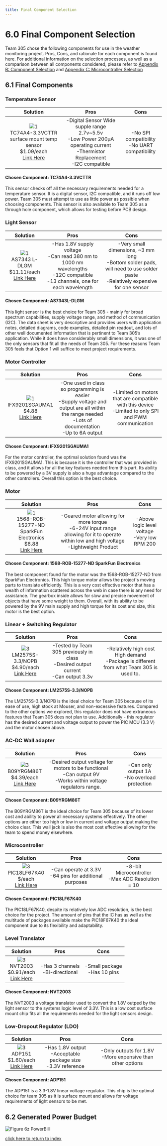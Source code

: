 ```yaml
---
title: Final Component Selection
---
```


# 6.0 Final Component Selection
Team 305 chose the following components for use in the weather monitoring project. Pros, Cons, and rationale for each component is found here. For additional information on the selection processes, as well as a comparison between all components considered, please refer to [Appendix B: Component Selection](/AppendixB) and [Appendix C: Microcontroller Selection](/AppendixC)
## 6.1 Final Components

### Temperature Sensor
 
|                                         Solution                                        |                                                                          Pros                                                                          |                                                Cons                                                |
|:---------------------------------------------------------------------------------------:|:------------------------------------------------------------------------------------------------------------------------------------------------------:|:--------------------------------------------------------------------------------------------------:|
| ![1](/photos/Figure6a.png) <br>TC74A4-3.3VCTTR surface mount temp sensor <br>$1.09/each  <br>[Link Here](https://www.digikey.com/en/products/detail/microchip-technology/TC74A4-3-3VCTTR/443268) |           -Digital Sensor Wide supple range 2.7v~5.5v <br>-Low Power 200µA operating current <br>-Thermistor Replacement <br>-I2C compatible           |                          -No SPI compatibility <br>-No UART compatibility                          |

#### Chosen Component: TC74A4-3.3VCTTR
This sensor checks off all the necessary requirements needed for a temperature sensor. It is a digital sensor, I2C compatible, and it runs off low power. Team 305 must attempt to use as little power as possible when choosing components. This sensor is also available to Team 305 as a through hole component, which allows for testing before PCB design.

### Light Sensor

|                           Solution                           |                                                                                     Pros                                                                                    |                                                                                                                          Cons                                                                                                                          |
|:------------------------------------------------------------:|:---------------------------------------------------------------------------------------------------------------------------------------------------------------------------:|:------------------------------------------------------------------------------------------------------------------------------------------------------------------------------------------------------------------------------------------------------:|
| ![1](/photos/Figure6d.png) <br>AS7343 L-DLGM <br>$11.11/each <br>[Link Here](https://www.digikey.com/en/products/detail/ams-osram/AS7343L-DLGM/16724750)  | -Has 1.8V supply voltage <br>-Can read 380 nm to 1000 nm wavelengths <br>-12C compatible  <br>-13 channels, one for each wavelength                                         | -Very small dimensions, ~3 mm long<br>-Bottom solder pads, will need to use solder paste<br>-Relatively expensive for one sensor                                                                                                                       |

#### Chosen Component: AS7343L-DLGM
This light sensor is the best choice for Team 305 - mainly for broad spectrum capabilities, supply voltage range, and method of communication (I2C). The data sheet is very descriptive and provides users with application notes, detailed diagrams, code examples, detailed pin readout, and lots of other well documented information that is pertinent to Team 305’s application. While it does have considerably small dimensions, it was one of the only sensors that fit all the needs of Team 305. For these reasons Team 305 feels that Option 1 will suffice to meet project requirements. 

### Motor Controller 

|                        Solution                        |                                                                            Pros                                                                            |                                                  Cons                                                  |
|:------------------------------------------------------:|:----------------------------------------------------------------------------------------------------------------------------------------------------------:|:------------------------------------------------------------------------------------------------------:|
| ![1](/photos/Figure6g.png) <br>IFX9201SGAUMA1 <br>$4.88 <br>[Link Here](https://www.digikey.com/en/products/detail/infineon-technologies/IFX9201SGAUMA1/5415542) | -One used in class so programming is easier <br>-Supply voltage and output are all within the range needed <br>-Lots of documentation <br>-Up to 6A output | -Limited on motors that are compatible with this device <br>-Limited to only SPI and PWM communication |

#### Chosen Component: IFX9201SGAUMA1
For the motor controller, the optimal solution found was the IFX9201SGAUMA1. This is because it is the controller that was provided in class, and it allows for all the key features needed from this part. Its ability to be powered by a 3V supply is also a huge advantage compared to the other controllers. Overall this option is the best choice.

### Motor

|                                    Solution                                    |                                                                                                                Pros                                                                                                               |                                                                                         Cons                                                                                        |
|:------------------------------------------------------------------------------:|:---------------------------------------------------------------------------------------------------------------------------------------------------------------------------------------------------------------------------------:|:-----------------------------------------------------------------------------------------------------------------------------------------------------------------------------------:|
| ![1](/photos/Figure6j.png) <br>1568-ROB-15277-ND SparkFun Electronics <br>$6.88 <br>[Link Here](https://www.digikey.com/en/products/detail/sparkfun-electronics/ROB-15277/9995750) | -Geared motor allowing for more torque <br>-6-24V input range allowing for it to operate within low and high voltage  <br>-Lightweight  Product                                                                                   | -Above logic level voltage <br>-Very low RPM 200                                                                                                                                    |

#### Chosen Component: 1568-ROB-15277-ND SparkFun Electronics
The best component found for the motor was the 1568-ROB-15277-ND from SparkFun Electronics. This high torque motor allows the project's moving parts to translate efficiently. This is a very cost effective motor that has a wealth of information scattered across the web in case there is any need for assistance. The gearbox inside allows for slow and precise movement of objects that have some weight to them. Overall, with its ability to be powered by the 9V main supply and high torque for its cost and size, this motor is the best option. 

### Linear + Switching Regulator

|                            Solution                           |                                                      Pros                                                      |                                                Cons                                               |
|:-------------------------------------------------------------:|:--------------------------------------------------------------------------------------------------------------:|:-------------------------------------------------------------------------------------------------:|
| ![3](/photos/Figure6o.png) <br>LM2575S-3.3/NOPB <br>$4.90/each <br>[Link Here](https://www.mouser.com/ProductDetail/Texas-Instruments/LM2575S-3.3-NOPB?qs=X1J7HmVL2ZGH5uY2hHZLXw%3D%3D) | -Tested by Team 305 previously in class<br>-Desired output current <br>-Can output 3.3v                        | -Relatively high cost High demand <br>-Package is different from what Team 305 is used to.        |

#### Chosen Component: LM2575S-3.3/NOPB
The LM2575S-3.3/NOPB is the ideal choice for Team 305 because of its ease of use, high stock at Mouser, and non-excessive features. Compared to the other options we explored, this regulator does not have extraneous features that Team 305 does not plan to use. Additionally - this regulator has the desired current and voltage output to power the PIC MCU (3.3 V) and the motor chosen above. 

### AC-DC Wall adapter

|                         Solution                         |                                                                  Pros                                                                 |                             Cons                            |
|:--------------------------------------------------------:|:-------------------------------------------------------------------------------------------------------------------------------------:|:-----------------------------------------------------------:|
| ![3](/photos/Figure6r.png) <br>B09YRGM86T <br>$4.39/each <br>[Link Here](https://www.amazon.com/Aclorol-100V-240V-5-5mmX2-5mm-Elliptical-Security/dp/B09YRGM86T/ref=sr_1_5?gclid=Cj0KCQiAorKfBhC0ARIsAHDzsltCRRGZa2Ene-E88G765J7y5mwNfMPp0PXX9cqmOCVH6r3tmDEA8TEaAn1sEALw_wcB&hvadid=173531645013&hvdev=c&hvlocphy=9030087&hvnetw=g&hvqmt=e&hvrand=3654037398574692265&hvtargid=kwd-10120937855&hydadcr=19108_9439007&keywords=9v+1a+power+supply&qid=1676511133&sr=8-5)  | -Desired output voltage for motors to be functional <br>-Can output 9V <br>-Works within voltage regulators range.                    | -Can only output 1A <br>-No overload protection<br>         |

#### Chosen Component: B09YRGM86T
The B09YRGM86T is the ideal choice for Team 305 because of its lower cost and ability to power all necessary systems effectively. The other options are either too high or low in current and voltage output making the choice clear. This wall jack is also the most cost effective allowing for the team to spend money elsewhere.  

### Microcontroller

|                         Solution                         |                                                                  Pros                                                                 |                             Cons                            |
|:--------------------------------------------------------:|:-------------------------------------------------------------------------------------------------------------------------------------:|:-----------------------------------------------------------:|
| ![3](/photos/MicrocontrollerPIC18.png) <br>PIC18LF67K40 <br>$/each <br>[Link Here](https://www.mouser.com/ProductDetail/Microchip-Technology/PIC18LF67K40-I-PT?qs=Cv1v43EOJpoXOD%2FmCo0jeQ%3D%3D)  | -Can operate at 3.3V<br>-64 pins for additional purposes                    | -8-bit Microcontroller<br>-Max ADC Resolution = 10         |

#### Chosen Component: PIC18LF67K40
The PIC18LF67K40, despite its relatively low ADC resolution, is the best choice for the project. The amount of pins that the IC has as well as the multitude of packages available make the PIC18F67K40 the ideal component due to its flexibility and adaptability.

### Level Translator

|                         Solution                         |                                                                  Pros                                                                 |                             Cons                            |
|:--------------------------------------------------------:|:-------------------------------------------------------------------------------------------------------------------------------------:|:-----------------------------------------------------------:|
| ![3](/photos/level.jpg) <br>NVT2003 <br>$0.91/each <br>[Link Here](https://www.mouser.com/ProductDetail/NXP-Semiconductors/NVT2003DP118?qs=vbj%2FKoHZRAiMv2YX75DayA%3D%3D)  | -Has 3 channels<br>-Bi-directional                 | -Small package<br>-Has 10 pins<br>         |

#### Chosen Component: NVT2003
The NVT2003 a voltage translator used to convert the 1.8V outped by the light sensor to the systems logic level of 3.3V. This is a low cost surface mount chip fits all the requirements needed for the light sensors design.  

### Low-Dropout Regulator (LDO)

|                         Solution                         |                                                                  Pros                                                                 |                             Cons                            |
|:--------------------------------------------------------:|:-------------------------------------------------------------------------------------------------------------------------------------:|:-----------------------------------------------------------:|
| ![3](/photos/ldo.jpg) <br>ADP151 <br>$1.60/each <br>[Link Here](https://www.mouser.com/ProductDetail/Analog-Devices/ADP151AUJZ-1.8-R7?qs=sGAEpiMZZMutXGli8Ay4kD%2F4TpDpCbliGE0vLEUhOvE%3D)  | -Has 1.8V output<br>-Acceptable package size<br>-3.3V reference                    | -Only outputs for 1.8V<br>-More expensive than other options<br>         |

#### Chosen Component: ADP151
The ADP151 is a 3.3-1.8V linear voltage regulator. This chip is the optimal choice for team 305 as it is surface mount and allows for voltage requirements of light sensors to be met.   


## 6.2 Generated Power Budget
![Figure 6z PowerBill](/photos/PowerBudget.png "Generated Power Bill")



[click here to return to index](/index)
